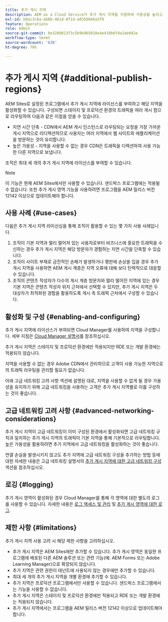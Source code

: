 ```yaml
---
title: 추가 게시 지역
description: AEM as a Cloud Service가 추가 게시 지역을 지원하여 가용성을 높이고 지연 시간을 줄이는 방법에 대해 알아봅니다.
exl-id: b9ac3c6a-eb8b-461d-8f1d-a0356046a3f9
feature: Operations
role: Admin
source-git-commit: 0e328d013f3c5b9b965010e4e410b6fda2de042e
workflow-type: tm+mt
source-wordcount: '638'
ht-degree: 78%

---
```


# 추가 게시 지역 {#additional-publish-regions}

AEM Sites로 설정된 프로그램에서 추가 게시 지역에 라이선스를 부여하고 해당 지역을 활성화할 수 있습니다. 구성되면 스테이지 및 프로덕션 환경의 트래픽을 여러 게시 팜으로 라우팅하여 다음과 같은 이점을 얻을 수 있습니다.

* 지연 시간 단축 - CDN에서 AEM 게시 인스턴스로 라우팅되는 요청을 가장 가까운 게시 지역으로 리디렉션하므로 사용자는 여러 지역에서 웹 사이트와 애플리케이션을 방문하는 것이 유리합니다.
* 높은 가용성 - 지역을 사용할 수 없는 경우 CDN은 트래픽을 디렉션하여 사용 가능한 다른 지역으로 보냅니다.

조직은 최대 세 개의 추가 게시 지역에 라이선스를 부여할 수 있습니다.

>[!NOTE]
>
>이 기능은 현재 AEM Sites에서만 사용할 수 있습니다. 샌드박스 프로그램에는 적용될 수 없습니다. 또한 추가 게시 영역 기능을 사용하려면 프로그램을 AEM 릴리스 버전 12142 이상으로 업데이트해야 합니다.

## 사용 사례 {#use-cases}

다음은 추가 게시 지역 라이선싱을 통해 조직이 활용할 수 있는 몇 가지 사용 사례입니다.

1. 조직이 기본 지역과 멀리 떨어져 있는 사용자로부터 비즈니스에 중요한 트래픽을 수신하는 경우 추가 게시 지역은 해당 방문자가 경험하는 지연 시간을 단축할 수 있습니다.
1. 조직이 사이트 부재로 금전적인 손해가 발생하거나 평판에 손상을 입을 경우 추가 게시 지역을 사용하면 AEM 게시 계층은 지역 오류에 대해 보다 탄력적으로 대응할 수 있습니다.
1. 조직의 콘텐츠 작성자가 다수의 게시 계층 방문자와 멀리 떨어진 지역에 있는 경우 기본 지역은 콘텐츠 작성자 위치 근처에서 선택할 수 있지만, 추가 게시 지역은 두 대상자가 최적화된 경험을 활용하도록 게시 측 트래픽 근처에서 구성할 수 있습니다.

## 활성화 및 구성 {#enabling-and-configuring}

추가 게시 지역에 라이선스가 부여되면 Cloud Manager를 사용하여 지역을 구성합니다. 세부 지침은 [Cloud Manager 설명서](/help/implementing/cloud-manager/manage-environments.md#multiple-regions)를 참조하십시오.

추가 게시 지역은 스테이지 및 프로덕션 환경에만 적용되지만 RDE 또는 개발 환경에는 적용되지 않습니다.

지역을 사용할 수 없는 경우 Adobe CDN에서 관리하므로 고객이 사용 가능한 지역으로의 트래픽 라우팅을 관리할 필요가 없습니다.

아래 고급 네트워킹 고려 사항 섹션에 설명된 대로, 지역을 사용할 수 없게 될 경우 가용성을 유지하기 위해 고급 네트워킹을 사용하는 고객은 추가 게시 지역별로 이를 구성하는 것이 좋습니다.


## 고급 네트워킹 고려 사항 {#advanced-networking-considerations}

추가 게시 지역이 고급 네트워킹이 이미 구성된 환경에서 활성화되면 고급 네트워킹 규칙과 일치하는 추가 게시 지역의 트래픽이 기본 지역을 통해 기본적으로 라우팅합니다. 높은 가용성을 활용하려면 추가 지역에서 고급 네트워킹을 활성화하는 것이 좋습니다.

연결 손실을 발생시키지 않고도 추가 지역에 고급 네트워킹 구성을 추가하는 방법 등에 대한 자세한 내용은 고급 네트워킹 설명서의 [추가 게시 지역에 대한 고급 네트워킹 구성](/help/security/configuring-advanced-networking.md#advanced-networking-configuration-for-additional-publish-regions) 섹션을 참조하십시오.

## 로깅 {#logging}

추가 게시 영역이 활성화된 경우 Cloud Manager를 통해 각 영역에 대한 별도의 로그를 사용할 수 있습니다. 자세한 내용은 [로그 액세스 및 관리](/help/implementing/cloud-manager/manage-logs.md) 및 [추가 게시 영역에 대한 로그](/help/implementing/developing/introduction/logging.md#logs-for-additional-publish-regions).

## 제한 사항 {#limitations}

추가 게시 지역 사용 고려 시 해당 제한 사항을 고려하십시오.

* 추가 게시 지역은 AEM Sites에만 추가할 수 있습니다. 추가 게시 영역은 동일한 프로그램에 배포된 다른 AEM 솔루션 또는 관련 기능(예: AEM Forms 또는 Adobe Learning Manager)으로 확장되지 않습니다.
* 추가 지역은 관련 권한이 테넌트에 사용되지 않는 경우에만 추가할 수 있습니다.
* 최대 세 개의 추가 게시 지역을 개별 환경에 추가할 수 있습니다.
* 추가 지역은 프로덕션 프로그램에서만 사용할 수 있습니다. 샌드박스 프로그램에서는 기능을 사용할 수 없습니다.
* 추가 게시 지역은 스테이지 및 프로덕션 환경에만 적용되고 RDE 또는 개발 환경에는 적용되지 않습니다.
* 추가 게시 지역에서는 프로그램을 AEM 릴리스 버전 12142 이상으로 업데이트해야 합니다.
